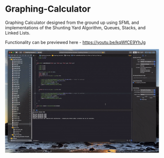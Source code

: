 # Graphing-Calculator

Graphing Calculator designed from the ground up using SFML and implementations of the Shunting Yard Algorithm, Queues, Stacks, and Linked Lists. 

Functionality can be previewed here - https://youtu.be/kqWfCE9YhJg 

![](https://github.com/barskhianfannie/Graphing_Calculator/blob/master/graphs.gif)
